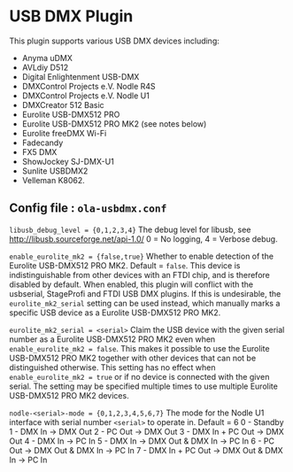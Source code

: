 USB DMX Plugin
==============

This plugin supports various USB DMX devices including:

* Anyma uDMX
* AVLdiy D512
* Digital Enlightenment USB-DMX
* DMXControl Projects e.V. Nodle R4S
* DMXControl Projects e.V. Nodle U1
* DMXCreator 512 Basic
* Eurolite USB-DMX512 PRO
* Eurolite USB-DMX512 PRO MK2 (see notes below)
* Eurolite freeDMX Wi-Fi
* Fadecandy
* FX5 DMX
* ShowJockey SJ-DMX-U1
* Sunlite USBDMX2
* Velleman K8062.


## Config file : `ola-usbdmx.conf`

`libusb_debug_level = {0,1,2,3,4}`
The debug level for libusb, see http://libusb.sourceforge.net/api-1.0/
0 = No logging, 4 = Verbose debug.

`enable_eurolite_mk2 = {false,true}`
Whether to enable detection of the Eurolite USB-DMX512 PRO MK2.
Default = `false`. This device is indistinguishable from other devices
with an FTDI chip, and is therefore disabled by default. When enabled,
this plugin will conflict with the usbserial, StageProfi and FTDI USB DMX
plugins. If this is undesirable, the `eurolite_mk2_serial` setting can be
used instead, which manually marks a specific USB device as a Eurolite
USB-DMX512 PRO MK2.

`eurolite_mk2_serial = <serial>`
Claim the USB device with the given serial number as a Eurolite USB-DMX512
PRO MK2 even when `enable_eurolite_mk2 = false`. This makes it possible
to use the Eurolite USB-DMX512 PRO MK2 together with other devices that
can not be distinguished otherwise. This setting has no effect when
`enable_eurolite_mk2 = true` or if no device is connected with the given
serial. The setting may be specified multiple times to use multiple Eurolite
USB-DMX512 PRO MK2 devices.

`nodle-<serial>-mode = {0,1,2,3,4,5,6,7}`
The mode for the Nodle U1 interface with serial number `<serial>` to operate
in. Default = 6
0 - Standby
1 - DMX In -> DMX Out
2 - PC Out -> DMX Out
3 - DMX In + PC Out -> DMX Out
4 - DMX In -> PC In
5 - DMX In -> DMX Out & DMX In -> PC In
6 - PC Out -> DMX Out & DMX In -> PC In
7 - DMX In + PC Out -> DMX Out & DMX In -> PC In
